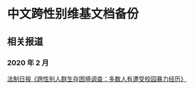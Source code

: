 # 中文跨性别维基文档备份

## 相关报道

### 2020 年 2 月

[法制日报《跨性别人群生存困境调查：多数人有遭受校园暴力经历》](/static/coverage/20200222法制日报《跨性别人群生存困境调查：多数人有遭受校园暴力经历》.md)
